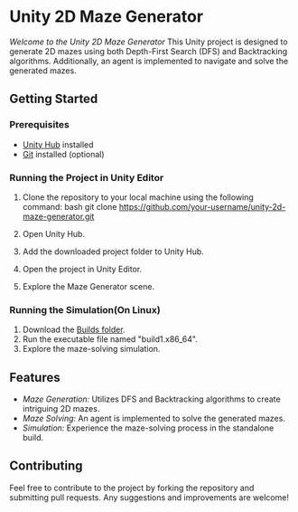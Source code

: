 # Unity 2D Maze Generator 

*Welcome to the Unity 2D Maze Generator* This Unity project is designed to generate 2D mazes using both Depth-First Search (DFS) and Backtracking algorithms. Additionally, an agent is implemented to navigate and solve the generated mazes.

## Getting Started

### Prerequisites
- [Unity Hub](https://unity.com/download) installed
- [Git](https://git-scm.com/book/en/v2/Getting-Started-Installing-Git) installed (optional)

### Running the Project in Unity Editor
1. Clone the repository to your local machine using the following command:
    bash
    git clone https://github.com/your-username/unity-2d-maze-generator.git
    
2. Open Unity Hub.
3. Add the downloaded project folder to Unity Hub.
4. Open the project in Unity Editor.
5. Explore the Maze Generator scene.

### Running the Simulation(On Linux)
1. Download the [Builds folder](/builds).
2. Run the executable file named "build1.x86_64".
3. Explore the maze-solving simulation.

## Features
- *Maze Generation:* Utilizes DFS and Backtracking algorithms to create intriguing 2D mazes.
- *Maze Solving:* An agent is implemented to solve the generated mazes.
- *Simulation:* Experience the maze-solving process in the standalone build.

## Contributing
Feel free to contribute to the project by forking the repository and submitting pull requests. Any suggestions and improvements are welcome!
